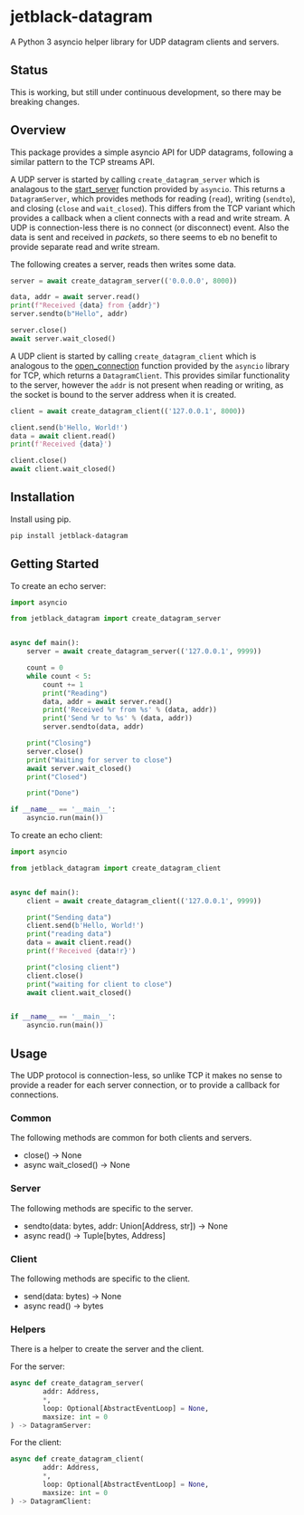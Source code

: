 # jetblack-datagram

A Python 3 asyncio helper library for UDP datagram clients and servers.

## Status

This is working, but still under continuous development, so there may be breaking changes.

## Overview

This package provides a simple asyncio API for UDP datagrams, following a
similar pattern to the TCP streams API.

A UDP server is started by calling `create_datagram_server` which is
analagous to the
[start_server](https://docs.python.org/3/library/asyncio-stream.html#asyncio.start_server)
function provided by `asyncio`.
This returns a `DatagramServer`, which provides methods for reading (`read`), writing (`sendto`),
and closing (`close` and `wait_closed`). This differs from the TCP variant which provides
a callback when a client connects with a read and write stream. A UDP is connection-less
there is no connect (or disconnect) event. Also the data is sent and received in *packets*,
so there seems to eb no benefit to provide separate read and write stream.

The following creates a server, reads then writes some data.

```python
server = await create_datagram_server(('0.0.0.0', 8000))

data, addr = await server.read()
print(f"Received {data} from {addr}")
server.sendto(b"Hello", addr)

server.close()
await server.wait_closed()
```

A UDP client is started by calling `create_datagram_client` which is analogous
to the
[open_connection](https://docs.python.org/3/library/asyncio-stream.html#asyncio.open_connection)
function provided by the `asyncio` library for TCP, which returns a `DatagramClient`. This provides similar functionality to the
server, however the `addr` is not present when reading or writing, as the socket is bound
to the server address when it is created.

```python
client = await create_datagram_client(('127.0.0.1', 8000))

client.send(b'Hello, World!')
data = await client.read()
print(f'Received {data}')

client.close()
await client.wait_closed()
```



## Installation

Install using pip.

```bash
pip install jetblack-datagram
```

## Getting Started

To create an echo server:

```python
import asyncio

from jetblack_datagram import create_datagram_server


async def main():
    server = await create_datagram_server(('127.0.0.1', 9999))

    count = 0
    while count < 5:
        count += 1
        print("Reading")
        data, addr = await server.read()
        print('Received %r from %s' % (data, addr))
        print('Send %r to %s' % (data, addr))
        server.sendto(data, addr)

    print("Closing")
    server.close()
    print("Waiting for server to close")
    await server.wait_closed()
    print("Closed")

    print("Done")

if __name__ == '__main__':
    asyncio.run(main())
```

To create an echo client:

```python
import asyncio

from jetblack_datagram import create_datagram_client


async def main():
    client = await create_datagram_client(('127.0.0.1', 9999))

    print("Sending data")
    client.send(b'Hello, World!')
    print("reading data")
    data = await client.read()
    print(f'Received {data!r}')

    print("closing client")
    client.close()
    print("waiting for client to close")
    await client.wait_closed()


if __name__ == '__main__':
    asyncio.run(main())
```

## Usage

The UDP protocol is connection-less, so unlike TCP it makes
no sense to provide a reader for each server connection, or to
provide a callback for connections.

### Common

The following methods are common for both clients and servers.

* close() -> None
* async wait_closed() -> None

### Server

The following methods are specific to the server.

* sendto(data: bytes, addr: Union[Address, str]) -> None
* async read() -> Tuple[bytes, Address]

### Client

The following methods are specific to the client.

* send(data: bytes) -> None
* async read() -> bytes

### Helpers

There is a helper to create the server and the client.

For the server:

```python
async def create_datagram_server(
        addr: Address,
        *,
        loop: Optional[AbstractEventLoop] = None,
        maxsize: int = 0
) -> DatagramServer:
```

For the client:

```python
async def create_datagram_client(
        addr: Address,
        *,
        loop: Optional[AbstractEventLoop] = None,
        maxsize: int = 0
) -> DatagramClient:
```
